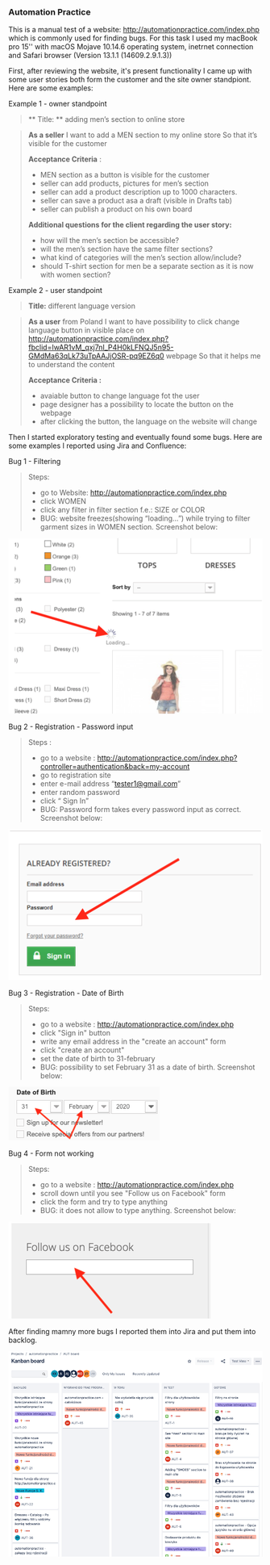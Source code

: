 ### Automation Practice 

This is a manual test of a website: http://automationpractice.com/index.php which is commonly used for finding bugs. For this task I used my macBook pro 15'' with macOS Mojave 10.14.6 operating system, inetrnet connection and Safari browser (Version 13.1.1 (14609.2.9.1.3))

First, after reviewing the website, it's present functionality I came up with some user stories both form the customer and the site owner standpiont. Here are some examples:

Example 1 - owner standpoint
> ** Title: ** adding men’s section to online store
 
> **As a seller**
> I want to add a MEN section to my online store
> So that it’s visible for the customer
> 
> **Acceptance Criteria** :
>- MEN section as a button is visible for the customer
>- seller can add products, pictures for men’s section
>- seller can add a product description up to 1000 characters. 
>- seller can save a product asa a draft (visible in Drafts tab)
>- seller can publish a product on his own board
>
> **Additional questions for the client regarding the user story:**
>
> - how will the men’s section be accessible?
> - will the men’s section have the same filter sections?
> - what kind of categories will the men’s section allow/include?
> - should T-shirt section for men be a separate section as it is now with women section?

Example 2 - user standpoint

> **Title:** different language version

> **As a user**
from Poland I want to have possibility to click change language button in visible place on 
http://automationpractice.com/index.php?fbclid=IwAR1vM_qxj7nI_P4H0kLFNQJ5n95-GMdMa63qLk73uTpAAJjOSR-pq9EZ6q0 webpage
So that it helps me to understand the content
> 
> **Acceptance Criteria :**
>
> - avaiable button to change language fot the user
> - page designer has a possibility to locate the button on the webpage
> - after clicking the button, the language on the website will change

Then I started exploratory testing and eventually found some bugs. Here are some examples I reported using Jira and Confluence:

Bug 1 - Filtering
> Steps:
> - go to Website: http://automationpractice.com/index.php
> - click WOMEN
> - click any filter in filter section f.e.: SIZE or COLOR
> - BUG: website freezes(showing “loading…”) while trying to filter garment sizes in WOMEN section. Screenshot below:

 ![](images/APbug1.png)
 
Bug 2 - Registration - Password input

> Steps :
> - go to a website : http://automationpractice.com/index.php?controller=authentication&back=my-account
> - go to registration site
> - enter e-mail address “tester1@gmail.com”
> - enter random password
> - click “ Sign In” 
> - BUG: Password form takes every password input as correct. Screenshot below:

 ![](images/APbug2.png)
 
 Bug 3 - Registration - Date of Birth
 
 > Steps:
 > - go to a website : http://automationpractice.com/index.php
 > - click "Sign in" button
 > - write any email address in the "create an account" form
 > - click "create an account"
 > - set the date of birth to 31-february 
 > - BUG: possibility to set February 31 as a date of birth. Screenshot below:
 
  ![](images/APbug3.png)
 
 Bug 4 - Form not working
 
 > Steps:
 > - go to a website : http://automationpractice.com/index.php
 > - scroll down until you see "Follow us on Facebook" form
 > - click the form and try to type anything
 > - BUG: it does not allow to type anything. Screenshot below:
 
  ![](images/APbug4.png)
  
   After finding mamny more bugs I reported them into Jira and put them into backlog.
   
   ![](images/APjiraboard.png)
 
